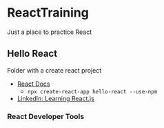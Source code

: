 # ReactTraining
Just a place to practice React
## Hello React
Folder with a create react project
- [React Docs](https://reactjs.org/docs/create-a-new-react-app.html)
    - `npx create-react-app hello-react --use-npm`
- [LinkedIn: Learning React.js](linkedin.com/learning/learning-react-js-5)
### React Developer Tools
